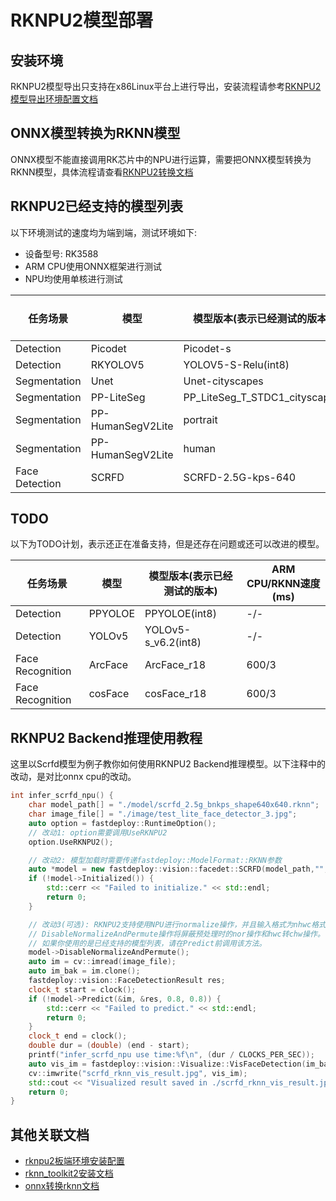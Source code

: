 # RKNPU2模型部署

## 安装环境
RKNPU2模型导出只支持在x86Linux平台上进行导出，安装流程请参考[RKNPU2模型导出环境配置文档](./install_rknn_toolkit2.md)

## ONNX模型转换为RKNN模型
ONNX模型不能直接调用RK芯片中的NPU进行运算，需要把ONNX模型转换为RKNN模型，具体流程请查看[RKNPU2转换文档](./export.md)

## RKNPU2已经支持的模型列表
以下环境测试的速度均为端到端，测试环境如下:
* 设备型号: RK3588
* ARM CPU使用ONNX框架进行测试
* NPU均使用单核进行测试

| 任务场景             | 模型                | 模型版本(表示已经测试的版本)               | ARM CPU/RKNN速度(ms) |
|------------------|-------------------|-------------------------------|--------------------|
| Detection        | Picodet           | Picodet-s                     | 162/112            |
| Detection        | RKYOLOV5          | YOLOV5-S-Relu(int8)           | -/57               |
| Segmentation     | Unet              | Unet-cityscapes               | -/-                |
| Segmentation     | PP-LiteSeg        | PP_LiteSeg_T_STDC1_cityscapes | -/-                |
| Segmentation     | PP-HumanSegV2Lite | portrait                      | 53/50              |
| Segmentation     | PP-HumanSegV2Lite | human                         | 53/50              |
| Face Detection   | SCRFD             | SCRFD-2.5G-kps-640            | 112/108            |

## TODO
以下为TODO计划，表示还正在准备支持，但是还存在问题或还可以改进的模型。

| 任务场景             | 模型      | 模型版本(表示已经测试的版本)     | ARM CPU/RKNN速度(ms) |
|------------------|---------|---------------------|--------------------|
| Detection        | PPYOLOE | PPYOLOE(int8)       | -/-                |
| Detection        | YOLOv5  | YOLOv5-s_v6.2(int8) | -/-                |
| Face Recognition | ArcFace | ArcFace_r18         | 600/3              |
| Face Recognition | cosFace | cosFace_r18         | 600/3              |

## RKNPU2 Backend推理使用教程

这里以Scrfd模型为例子教你如何使用RKNPU2 Backend推理模型。以下注释中的改动，是对比onnx cpu的改动。

```c++
int infer_scrfd_npu() {
    char model_path[] = "./model/scrfd_2.5g_bnkps_shape640x640.rknn";
    char image_file[] = "./image/test_lite_face_detector_3.jpg";
    auto option = fastdeploy::RuntimeOption();
	// 改动1: option需要调用UseRKNPU2
    option.UseRKNPU2();  

	// 改动2: 模型加载时需要传递fastdeploy::ModelFormat::RKNN参数
    auto *model = new fastdeploy::vision::facedet::SCRFD(model_path,"",option,fastdeploy::ModelFormat::RKNN);  
    if (!model->Initialized()) {
        std::cerr << "Failed to initialize." << std::endl;
        return 0;
    }

	// 改动3(可选): RKNPU2支持使用NPU进行normalize操作，并且输入格式为nhwc格式。
	// DisableNormalizeAndPermute操作将屏蔽预处理时的nor操作和hwc转chw操作。
	// 如果你使用的是已经支持的模型列表，请在Predict前调用该方法。
    model->DisableNormalizeAndPermute();
    auto im = cv::imread(image_file);
    auto im_bak = im.clone();
    fastdeploy::vision::FaceDetectionResult res;
    clock_t start = clock();
    if (!model->Predict(&im, &res, 0.8, 0.8)) {
        std::cerr << "Failed to predict." << std::endl;
        return 0;
    }
    clock_t end = clock();
    double dur = (double) (end - start);
    printf("infer_scrfd_npu use time:%f\n", (dur / CLOCKS_PER_SEC));
    auto vis_im = fastdeploy::vision::Visualize::VisFaceDetection(im_bak, res);
    cv::imwrite("scrfd_rknn_vis_result.jpg", vis_im);
    std::cout << "Visualized result saved in ./scrfd_rknn_vis_result.jpg" << std::endl;
    return 0;
}
```


## 其他关联文档
- [rknpu2板端环境安装配置](../../build_and_install/rknpu2.md)
- [rknn_toolkit2安装文档](./install_rknn_toolkit2.md)
- [onnx转换rknn文档](./export.md)
